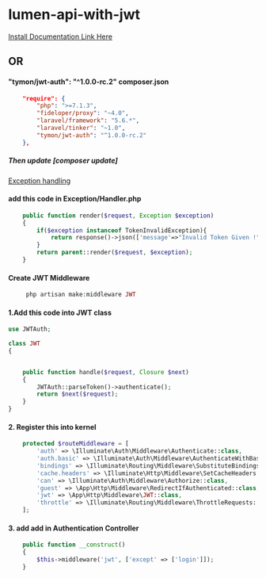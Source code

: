 # lumen-api-with-jwt

[Install Documentation Link Here](https://jwt-auth.readthedocs.io/en/develop/laravel-installation/)
## OR
#### "tymon/jwt-auth": "^1.0.0-rc.2"    composer.json
```json
    "require": {
        "php": ">=7.1.3",
        "fideloper/proxy": "~4.0",
        "laravel/framework": "5.6.*",
        "laravel/tinker": "~1.0",
        "tymon/jwt-auth": "^1.0.0-rc.2"
    },
```
##### Then update [composer update]




[Exception handling ](https://github.com/tymondesigns/jwt-auth/wiki/Authentication)

#### add this code in Exception/Handler.php

```php
    public function render($request, Exception $exception)
    {
        if($exception instanceof TokenInvalidException){
            return response()->json(['message'=>"Invalid Token Given !"], 400);
        }
        return parent::render($request, $exception);
    }
```




#### Create JWT Middleware
```php
     php artisan make:middleware JWT    

```

#### 1.Add this code into JWT class
```php
use JWTAuth;

class JWT
{


    public function handle($request, Closure $next)
    {
        JWTAuth::parseToken()->authenticate();
        return $next($request);
    }
}
```

#### 2. Register this into kernel

```php
    protected $routeMiddleware = [
        'auth' => \Illuminate\Auth\Middleware\Authenticate::class,
        'auth.basic' => \Illuminate\Auth\Middleware\AuthenticateWithBasicAuth::class,
        'bindings' => \Illuminate\Routing\Middleware\SubstituteBindings::class,
        'cache.headers' => \Illuminate\Http\Middleware\SetCacheHeaders::class,
        'can' => \Illuminate\Auth\Middleware\Authorize::class,
        'guest' => \App\Http\Middleware\RedirectIfAuthenticated::class,
        'jwt' => \App\Http\Middleware\JWT::class,
        'throttle' => \Illuminate\Routing\Middleware\ThrottleRequests::class,
    ];
```

#### 3. add add in Authentication Controller
```php
    public function __construct()
    {
        $this->middleware('jwt', ['except' => ['login']]);
    }
```
